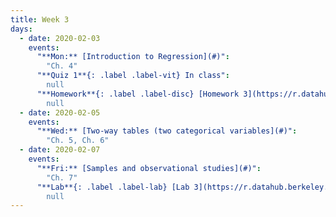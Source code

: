 ```yaml
---
title: Week 3
days:
  - date: 2020-02-03
    events:
      "**Mon:** [Introduction to Regression](#)":
        "Ch. 4"
      "**Quiz 1**{: .label .label-vit} In class":
        null
      "**Homework**{: .label .label-disc} [Homework 3](https://r.datahub.berkeley.edu/hub/user-redirect/git-pull?repo=https%3A%2F%2Fgithub.com%2Fph142-ucb%2Fsp20&urlpath=rstudio%2F) (Solutions) (Due Feb. 11)":
        null
  - date: 2020-02-05
    events:
      "**Wed:** [Two-way tables (two categorical variables](#)":
        "Ch. 5, Ch. 6"
  - date: 2020-02-07
    events:
      "**Fri:** [Samples and observational studies](#)":
        "Ch. 7"
      "**Lab**{: .label .label-lab} [Lab 3](https://r.datahub.berkeley.edu/hub/user-redirect/git-pull?repo=https%3A%2F%2Fgithub.com%2Fph142-ucb%2Fsp20&urlpath=rstudio%2F) (Solutions) (Due Feb. 7)":
        null
---
```

